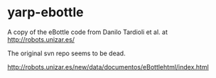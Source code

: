 yarp-ebottle
============

A copy of the eBottle code from Danilo Tardioli et al. at http://robots.unizar.es/

The original svn repo seems to be dead. 

http://robots.unizar.es/new/data/documentos/eBottlehtml/index.html



